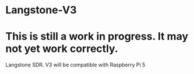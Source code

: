 # Langstone-V3
# This is still a work in progress. It may not yet work correctly. 

Langstone SDR. V3 will be compatible with Raspberry Pi 5
